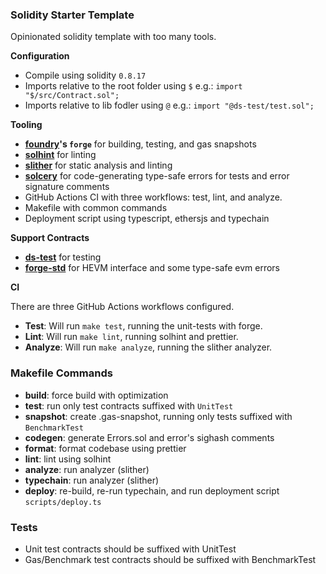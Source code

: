 ### Solidity Starter Template

Opinionated solidity template with too many tools.

**Configuration**

- Compile using solidity `0.8.17`
- Imports relative to the root folder using `$` e.g.: `import "$/src/Contract.sol";`
- Imports relative to lib fodler using `@` e.g.: `import "@ds-test/test.sol";`

**Tooling**

- **[foundry](https://github.com/foundry-rs/foundry)'s `forge`** for building, testing, and gas snapshots
- **[solhint](https://github.com/protofire/solhint)** for linting
- **[slither](https://github.com/crytic/slither)** for static analysis and linting
- **[solcery](https://github.com/alephao/solcery)** for code-generating type-safe errors for tests and error signature comments
- GitHub Actions CI with three workflows: test, lint, and analyze.
- Makefile with common commands
- Deployment script using typescript, ethersjs and typechain

**Support Contracts**

- **[ds-test](https://github.com/dapphub/ds-test)** for testing
- **[forge-std](https://github.com/foundry-rs/forge-std)** for HEVM interface and some type-safe evm errors

**CI**

There are three GitHub Actions workflows configured.

- **Test**: Will run `make test`, running the unit-tests with forge.
- **Lint**: Will run `make lint`, running solhint and prettier.
- **Analyze**: Will run `make analyze`, running the slither analyzer.

### Makefile Commands

* **build**: force build with optimization
* **test**: run only test contracts suffixed with `UnitTest`
* **snapshot**: create .gas-snapshot, running only tests suffixed with `BenchmarkTest`
* **codegen**: generate Errors.sol and error's sighash comments
* **format**: format codebase using prettier
* **lint**: lint using solhint
* **analyze**: run analyzer (slither)
* **typechain**: run analyzer (slither)
* **deploy**: re-build, re-run typechain, and run deployment script `scripts/deploy.ts`

### Tests

* Unit test contracts should be suffixed with UnitTest
* Gas/Benchmark test contracts should be suffixed with BenchmarkTest